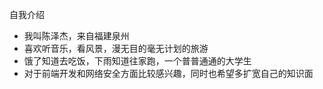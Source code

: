   自我介绍
- 我叫陈泽杰，来自福建泉州
- 喜欢听音乐，看风景，漫无目的毫无计划的旅游
- 饿了知道去吃饭，下雨知道往家跑，一个普普通通的大学生
- 对于前端开发和网络安全方面比较感兴趣，同时也希望多扩宽自己的知识面
<!--
**czejie/czejie** is a ✨ _special_ ✨ repository because its `README.md` (this file) appears on your GitHub profile.

Here are some ideas to get you started:

- 🔭 I’m currently working on ...
- 🌱 I’m currently learning ...
- 👯 I’m looking to collaborate on ...
- 🤔 I’m looking for help with ...
- 💬 Ask me about ...
- 📫 How to reach me: ...
- 😄 Pronouns: ...
- ⚡ Fun fact: ...
-->
